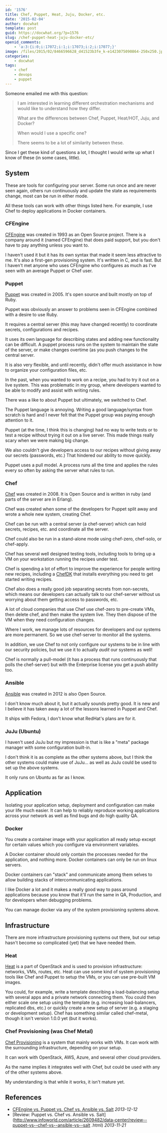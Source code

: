 ```yaml
---
id: '1576'
title: Chef, Puppet, Heat, Juju, Docker, etc.
date: '2015-02-04'
author: docwhat
template: post
guid: https://docwhat.org/?p=1576
slug: /chef-puppet-heat-juju-docker-etc/
openid_comments:
    - 'a:3:{i:0;i:17072;i:1;i:17073;i:2;i:17077;}'
image: /files/2015/02/8466596628_d41523b3fe_k-e1423075090864-250x250.jpg
categories:
    - docwhat
tags:
    - chef
    - devops
    - puppet
---
```


Someone emailed me with this question:

> I am interested in learning different orchestration mechanisms and would
> like to understand how they differ.
>
> What are the differences between Chef, Puppet, Heat/HOT, Juju, and Docker?
>
> When would I use a specific one?
>
> There seems to be a lot of similarity between these.

Since I get these kind of questions a lot, I thought I would write up what I
know of these (in some cases, little).

## System

These are tools for configuring your server. Some run once and are never seen
again, others run continuously and update the state as requirements change,
most can be run in either mode.

All these tools can work with other things listed here. For example, I use
Chef to deploy applications in Docker containers.

### CFEngine

[CFEngine](http://cfengine.com/) was created in 1993 as an Open Source
project. There is a company around it (named CFEngine) that does paid support,
but you don't have to pay anything unless you want to.

I haven't used it but it has its own syntax that made it seem less attractive
to me. It's also a first-gen provisioning system. It's written in C, and is
fast. But I haven't met anyone who uses CFEngine who configures as much as
I've seen with an average Puppet or Chef user.

### Puppet

[Puppet](http://puppetlabs.com/puppet/what-is-puppet) was created in 2005.
It's open source and built mostly on top of Ruby.

Puppet was obviously an answer to problems seen in CFEngine combined with a
desire to use Ruby.

It requires a central server (this may have changed recently) to coordinate
secrets, configurations and recipes.

It uses its own language for describing states and adding new functionality
can be difficult. A puppet process runs on the system to maintain the state of
the server, or make changes overtime (as you push changes to the central
server.

It is also very flexible, and until recently, didn't offer much assistance in
how to organize your configuration files, etc.

In the past, when you wanted to work on a recipe, you had to try it out on a
live system. This was problematic in my group, where developers wanted to be
able to modify and assist with writing rules.

There was a like to about Puppet but ultimately, we switched to Chef.

The Puppet language is annoying. Writing a good language/syntax from scratch
is hard and I never felt that the Puppet group was paying enough attention to
it.

Puppet (at the time, I think this is changing) had no way to write tests or to
test a recipe without trying it out on a live server. This made things really
scary when we were making big change.

We also couldn't give developers access to our recipes without giving away our
secrets (passwords, etc.) That hindered our ability to move quickly.

Puppet uses a pull model. A process runs all the time and applies the rules
every so often by asking the server what rules to run.

### Chef

[Chef](http://chef.io) was created in 2008. It is Open Source and is written
in ruby (and parts of the server are in Erlang).

Chef was created when some of the developers for Puppet split away and wrote a
whole new system, creating Chef.

Chef can be run with a central server (a chef-server) which can hold secrets,
recipes, etc. and coordinate all the server.

Chef could also be run in a stand-alone mode using chef-zero, chef-solo, or
chef-apply.

Chef has several well designed testing tools, including tools to bring up a VM
on your workstation running the recipes under test.

Chef is spending a lot of effort to improve the experience for people writing
new recipes, including a [ChefDK](https://downloads.chef.io/chef-dk/) that
installs everything you need to get started writing recipes.

Chef also does a really good job separating secrets from non-secrets, which
means our developers can actually talk to our chef-server without us worrying
about them getting access to passwords, etc.

A lot of cloud companies that use Chef use chef-zero to pre-create VMs, then
delete chef, and then make the system live. They then dispose of the VM when
they need configuration changes.

Where I work, we manage lots of resources for developers and our systems are
more permanent. So we use chef-server to monitor all the systems.

In addition, we use Chef to not only configure our systems to be in line with
our security policies, but we use it to actually _audit_ our systems as well!

Chef is normally a pull-model (it has a process that runs continuously that
polls the chef-server) but with the Enterprise license you get a push ability
too.

### Ansible

[Ansible](http://www.ansible.com) was created in 2012 is also Open Source.

I don't know much about it, but it actually sounds pretty good. It is new and
I believe it has taken away a lot of the lessons learned in Puppet and Chef.

It ships with Fedora, I don't know what RedHat's plans are for it.

### JuJu (Ubuntu)

I haven't used JuJu but my impression is that is like a "meta" package manager
with some configuration built-in.

I don't think it is as complete as the other systems above, but I think the
other systems could make use of JuJu... as well as JuJu could be used to set
up the above systems.

It only runs on Ubuntu as far as I know.

## Application

Isolating your application setup, deployment and configuration can make your
life much easier. It can help to reliably reproduce working applications
across your network as well as find bugs and do high quality QA.

### Docker

You create a container image with your application all ready setup except for
certain values which you configure via environment variables.

A Docker container should only contain the processes needed for the
application, and nothing more. Docker containers can only be run on linux
servers.

Docker containers can "stack" and communicate among them selves to allow
building stacks of intercommunicating applications.

I like Docker a lot and it makes a really good way to pass around applications
because you know that it'll run the same in QA, Production, and for developers
when debugging problems.

You can manage docker via any of the system provisioning systems above.

## Infrastructure

There are more infrastructure provisioning systems out there, but our setup
hasn't become so complicated (yet) that we have needed them.

### Heat

[Heat](https://wiki.openstack.org/wiki/Heat) is a part of OpenStack and is
used to provision infrastructure: networks, VMs, routes, etc. Heat can use
some kind of system provisioning tools like Chef and Puppet to setup the VMs,
or you can use pre-built VM images.

You could, for example, write a template describing a load-balancing setup
with several apps and a private network connecting them. You could then either
scale one setup using the template (e.g. increasing load-balancers, replicated
dbs, etc.) or quickly create a new setup of server (e.g. a staging or
development setup). Chef has something similar called chef-metal, though it
isn't version 1.0.0 yet (but it works).

### Chef Provisioning (was Chef Metal)

[Chef Provisioning](https://github.com/chef/chef-provisioning) is a system
that mainly works with VMs. It can work with the surrounding infrastructure,
depending on your setup.

It can work with OpenStack, AWS, Azure, and several other cloud providers.

As the name implies it integrates well with Chef, but could be used with any
of the other systems above.

My understanding is that while it works, it isn't mature yet.

## References

-   [CFEngine vs. Puppet vs. Chef vs. Ansible vs. Salt](http://blog.normation.com/en/2013/12/12/cfengine-vs-puppet-vs-chef-vs-ansible-vs-salt/)
    _2013-12-12_
-   [Review: Puppet vs. Chef vs. Ansible vs.
    Salt](http://www.infoworld.com/article/2609482/data-center/review--puppet-vs--chef-vs--ansible-vs--salt
    .html) _2013-11-21_
